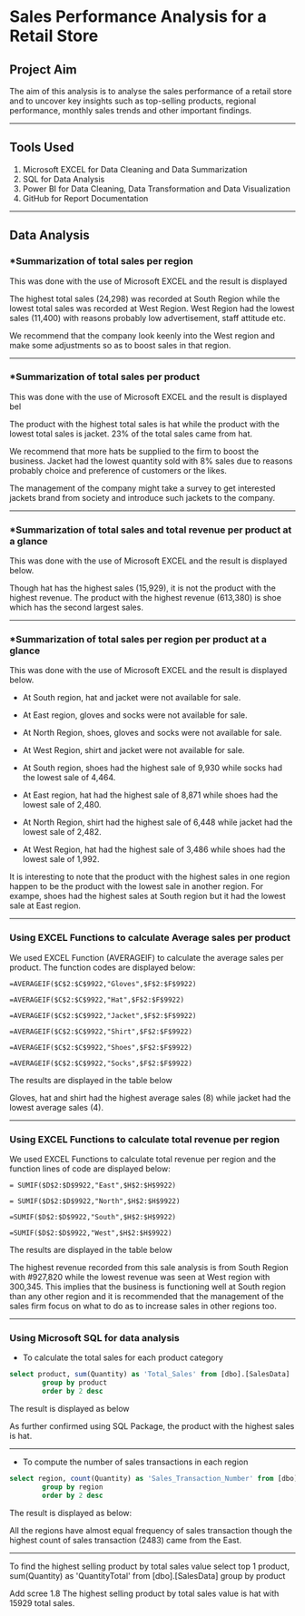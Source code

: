 # Sales Performance Analysis for a Retail Store

## Project Aim

The aim of this analysis is to  analyse the sales performance of a retail store and to uncover key insights such as top-selling products, regional performance, monthly sales trends and other important findings. 

-----------

## Tools Used
1. Microsoft EXCEL for Data Cleaning and Data Summarization
2. SQL for Data Analysis
3. Power BI for Data Cleaning, Data Transformation and Data Visualization
4. GitHub for Report Documentation
----------

## Data Analysis

### *Summarization of total sales per region
This was done with the use of Microsoft EXCEL and the result is displayed 

The highest total sales (24,298) was recorded at South Region while the lowest total sales was recorded at West Region. West Region had the lowest sales (11,400) with reasons probably low advertisement, staff attitude etc.

We recommend that the company look keenly into the West region and make some adjustments so as to boost sales in that region.

-----------

### *Summarization of total sales per product
This was done with the use of Microsoft EXCEL and the result is displayed bel


The product with the highest total sales is hat while the product with the lowest total sales is jacket. 23% of the total sales came from hat.

We recommend that more hats be supplied to the firm to boost the business.
Jacket had the lowest quantity sold with 8% sales due to reasons probably choice and preference of customers or the likes.

The management of the company might take a survey to get interested jackets brand from society and introduce such jackets to the company.

--------------

### *Summarization of total sales and total revenue per product at a glance
This was done with the use of Microsoft EXCEL and the result is displayed below.



Though hat has the highest sales (15,929), it is not the product with the highest revenue. 
The product with the highest revenue (613,380) is shoe which has the second largest sales. 

--------

### *Summarization of total sales per region per product at a glance
This was done with the use of Microsoft EXCEL and the result is displayed below.




- At South region, hat and jacket were not available for sale.
- At East region, gloves and socks were not available for sale.
- At North Region, shoes, gloves and socks were not available for sale.
- At West Region, shirt and jacket were not available for sale.

- At South region, shoes had the highest sale of 9,930 while socks had the lowest sale of 4,464.
- At East region, hat had the highest sale of 8,871 while shoes had the lowest sale of 2,480.
- At North Region, shirt had the highest sale of 6,448 while jacket  had the lowest sale of 2,482.
- At West Region, hat had the highest sale of 3,486 while shoes had the lowest sale of 1,992.

It is interesting to note that the product with the highest sales in one region happen to be the product with the lowest sale in another region. For exampe, shoes had the highest sales at South region but it had the lowest sale at East region.

-------

### Using EXCEL Functions to calculate Average sales per product

We used EXCEL Function (AVERAGEIF) to calculate the average sales per product.
The function codes are displayed below:

```MICROSOFT EXCEL
=AVERAGEIF($C$2:$C$9922,"Gloves",$F$2:$F$9922)

=AVERAGEIF($C$2:$C$9922,"Hat",$F$2:$F$9922)

=AVERAGEIF($C$2:$C$9922,"Jacket",$F$2:$F$9922)

=AVERAGEIF($C$2:$C$9922,"Shirt",$F$2:$F$9922)

=AVERAGEIF($C$2:$C$9922,"Shoes",$F$2:$F$9922)

=AVERAGEIF($C$2:$C$9922,"Socks",$F$2:$F$9922)
```

The results are displayed in the table below


Gloves, hat and shirt had the highest average sales (8) while jacket had the lowest average sales (4). 

-------

### Using EXCEL Functions to calculate total revenue per region
We used EXCEL Functions to calculate total revenue per region and the function lines of code are displayed below:

```MICROSOFT EXCEL
= SUMIF($D$2:$D$9922,"East",$H$2:$H$9922)

= SUMIF($D$2:$D$9922,"North",$H$2:$H$9922)

=SUMIF($D$2:$D$9922,"South",$H$2:$H$9922)

=SUMIF($D$2:$D$9922,"West",$H$2:$H$9922)
```

The results are displayed in the table below

The highest revenue recorded from this sale analysis is from South Region with #927,820 while the lowest revenue was seen at West region with 300,345.
This implies that the business is functioning well at South region than any other region and it is recommended that  the management of the sales firm focus on what to do as to increase sales in other regions too.

------------

### Using Microsoft SQL for data analysis

- To calculate the total sales for each product category
```SQL
select product, sum(Quantity) as 'Total_Sales' from [dbo].[SalesData]
		group by product
		order by 2 desc
```
The result is displayed as below



As further confirmed using SQL Package, the product with the highest sales is hat. 

-------

- To compute the number of sales transactions in each region

```SQL
select region, count(Quantity) as 'Sales_Transaction_Number' from [dbo].[SalesData]
		group by region
		order by 2 desc
```

The result is displayed as below:



All the regions have almost equal frequency of sales transaction though the highest count of sales transaction (2483) came from the East.

------

To find the highest selling product by total sales value
select top 1 product, sum(Quantity) as 'QuantityTotal' from [dbo].[SalesData]
		group by product
		


Add scree 1.8
The highest selling product by total sales value is hat with 15929 total sales. 
